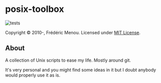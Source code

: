 # posix-toolbox

![tests](https://github.com/ptitfred/posix-toolbox/workflows/tests/badge.svg)

Copyright &copy; 2010-, Frédéric Menou. Licensed under [MIT License].

## About

A collection of Unix scripts to ease my life. Mostly around git.

It's very personal and you might find some ideas in it but I doubt anybody would
properly use it as is.

[MIT License]: https://github.com/ptitfred/posix-toolbox/raw/master/LICENSE.txt
